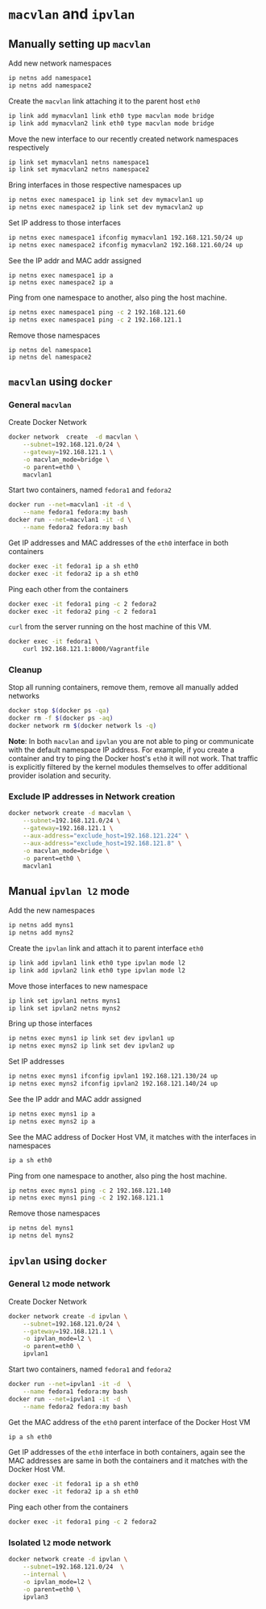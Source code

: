 # `macvlan` and `ipvlan`

## Manually setting up `macvlan`

Add new network namespaces
```bash
ip netns add namespace1
ip netns add namespace2
```

Create the `macvlan` link attaching it to the parent host `eth0`
```bash
ip link add mymacvlan1 link eth0 type macvlan mode bridge
ip link add mymacvlan2 link eth0 type macvlan mode bridge
```

Move the new interface to our recently created network namespaces respectively
```bash
ip link set mymacvlan1 netns namespace1
ip link set mymacvlan2 netns namespace2
```

Bring interfaces in those respective namespaces up
```bash
ip netns exec namespace1 ip link set dev mymacvlan1 up
ip netns exec namespace2 ip link set dev mymacvlan2 up
```

Set IP address to those interfaces
```bash
ip netns exec namespace1 ifconfig mymacvlan1 192.168.121.50/24 up
ip netns exec namespace2 ifconfig mymacvlan2 192.168.121.60/24 up
```

See the IP addr and MAC addr assigned
```
ip netns exec namespace1 ip a
ip netns exec namespace2 ip a
```

Ping from one namespace to another, also ping the host machine.
```bash
ip netns exec namespace1 ping -c 2 192.168.121.60
ip netns exec namespace1 ping -c 2 192.168.121.1
```

Remove those namespaces
```
ip netns del namespace1
ip netns del namespace2
```

## `macvlan` using `docker`

### General `macvlan`

Create Docker Network
```bash
docker network  create  -d macvlan \
    --subnet=192.168.121.0/24 \
    --gateway=192.168.121.1 \
    -o macvlan_mode=bridge \
    -o parent=eth0 \
    macvlan1
```

Start two containers, named `fedora1` and `fedora2`
```bash
docker run --net=macvlan1 -it -d \
    --name fedora1 fedora:my bash
docker run --net=macvlan1 -it -d \
    --name fedora2 fedora:my bash
```

Get IP addresses and MAC addresses of the `eth0` interface in both containers
```bash
docker exec -it fedora1 ip a sh eth0
docker exec -it fedora2 ip a sh eth0
```

Ping each other from the containers
```bash
docker exec -it fedora1 ping -c 2 fedora2
docker exec -it fedora2 ping -c 2 fedora1
```

`curl` from the server running on the host machine of this VM.
```bash
docker exec -it fedora1 \
    curl 192.168.121.1:8000/Vagrantfile
```

### Cleanup

Stop all running containers, remove them, remove all manually added networks
```bash
docker stop $(docker ps -qa)
docker rm -f $(docker ps -aq)
docker network rm $(docker network ls -q)
```

**Note**: In both `macvlan` and `ipvlan` you are not able to ping or communicate with the default namespace IP address. For example, if you create a container and try to ping the Docker host's `eth0` it will not work. That traffic is explicitly filtered by the kernel modules themselves to offer additional provider isolation and security.

### Exclude IP addresses in Network creation

```bash
docker network create -d macvlan \
    --subnet=192.168.121.0/24 \
    --gateway=192.168.121.1 \
    --aux-address="exclude_host=192.168.121.224" \
    --aux-address="exclude_host=192.168.121.8" \
    -o macvlan_mode=bridge \
    -o parent=eth0 \
    macvlan1
```


## Manual `ipvlan l2` mode

Add the new namespaces
```bash
ip netns add myns1
ip netns add myns2
```

Create the `ipvlan` link and attach it to parent interface `eth0`
```bash
ip link add ipvlan1 link eth0 type ipvlan mode l2
ip link add ipvlan2 link eth0 type ipvlan mode l2
```

Move those interfaces to new namespace
```bash
ip link set ipvlan1 netns myns1
ip link set ipvlan2 netns myns2
```

Bring up those interfaces
```bash
ip netns exec myns1 ip link set dev ipvlan1 up
ip netns exec myns2 ip link set dev ipvlan2 up
```

Set IP addresses
```bash
ip netns exec myns1 ifconfig ipvlan1 192.168.121.130/24 up
ip netns exec myns2 ifconfig ipvlan2 192.168.121.140/24 up
```

See the IP addr and MAC addr assigned
```bash
ip netns exec myns1 ip a
ip netns exec myns2 ip a
```

See the MAC address of Docker Host VM, it matches with the interfaces in namespaces
```bash
ip a sh eth0
```

Ping from one namespace to another, also ping the host machine.
```bash
ip netns exec myns1 ping -c 2 192.168.121.140
ip netns exec myns1 ping -c 2 192.168.121.1
```

Remove those namespaces
```bash
ip netns del myns1
ip netns del myns2
```

## `ipvlan` using `docker`

### General `l2` mode network

Create Docker Network
```bash
docker network create -d ipvlan \
    --subnet=192.168.121.0/24 \
    --gateway=192.168.121.1 \
    -o ipvlan_mode=l2 \
    -o parent=eth0 \
    ipvlan1
```

Start two containers, named `fedora1` and `fedora2`
```bash
docker run --net=ipvlan1 -it -d  \
    --name fedora1 fedora:my bash
docker run --net=ipvlan1 -it -d  \
    --name fedora2 fedora:my bash
```

Get the MAC address of the `eth0` parent interface of the Docker Host VM
```bash
ip a sh eth0
```

Get IP addresses of the `eth0` interface in both containers, again see the MAC addresses are same in both the containers and it matches with the Docker Host VM.
```bash
docker exec -it fedora1 ip a sh eth0
docker exec -it fedora2 ip a sh eth0
```

Ping each other from the containers
```bash
docker exec -it fedora1 ping -c 2 fedora2
```

### Isolated `l2` mode network

```bash
docker network create -d ipvlan \
    --subnet=192.168.121.0/24  \
    --internal \
    -o ipvlan_mode=l2 \
    -o parent=eth0 \
    ipvlan3
```